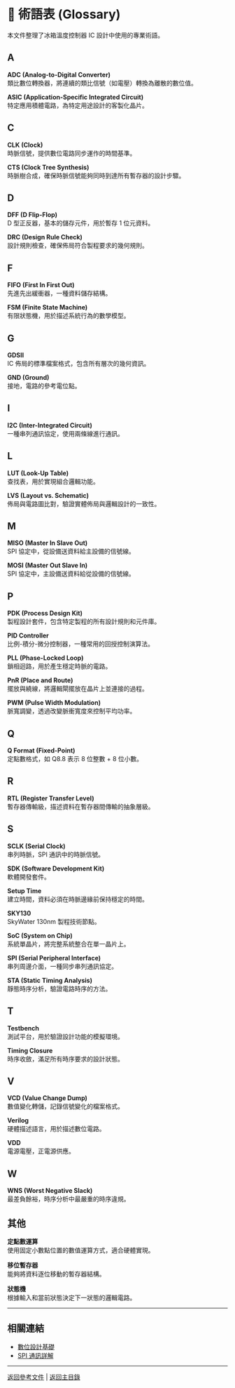 # 📖 術語表 (Glossary)

本文件整理了冰箱溫度控制器 IC 設計中使用的專業術語。

## A

**ADC (Analog-to-Digital Converter)**  
類比數位轉換器，將連續的類比信號（如電壓）轉換為離散的數位值。

**ASIC (Application-Specific Integrated Circuit)**  
特定應用積體電路，為特定用途設計的客製化晶片。

## C

**CLK (Clock)**  
時脈信號，提供數位電路同步運作的時間基準。

**CTS (Clock Tree Synthesis)**  
時脈樹合成，確保時脈信號能夠同時到達所有暫存器的設計步驟。

## D

**DFF (D Flip-Flop)**  
D 型正反器，基本的儲存元件，用於暫存 1 位元資料。

**DRC (Design Rule Check)**  
設計規則檢查，確保佈局符合製程要求的幾何規則。

## F

**FIFO (First In First Out)**  
先進先出緩衝器，一種資料儲存結構。

**FSM (Finite State Machine)**  
有限狀態機，用於描述系統行為的數學模型。

## G

**GDSII**  
IC 佈局的標準檔案格式，包含所有層次的幾何資訊。

**GND (Ground)**  
接地，電路的參考電位點。

## I

**I2C (Inter-Integrated Circuit)**  
一種串列通訊協定，使用兩條線進行通訊。

## L

**LUT (Look-Up Table)**  
查找表，用於實現組合邏輯功能。

**LVS (Layout vs. Schematic)**  
佈局與電路圖比對，驗證實體佈局與邏輯設計的一致性。

## M

**MISO (Master In Slave Out)**  
SPI 協定中，從設備送資料給主設備的信號線。

**MOSI (Master Out Slave In)**  
SPI 協定中，主設備送資料給從設備的信號線。

## P

**PDK (Process Design Kit)**  
製程設計套件，包含特定製程的所有設計規則和元件庫。

**PID Controller**  
比例-積分-微分控制器，一種常用的回授控制演算法。

**PLL (Phase-Locked Loop)**  
鎖相迴路，用於產生穩定時脈的電路。

**PnR (Place and Route)**  
擺放與繞線，將邏輯閘擺放在晶片上並連接的過程。

**PWM (Pulse Width Modulation)**  
脈寬調變，透過改變脈衝寬度來控制平均功率。

## Q

**Q Format (Fixed-Point)**  
定點數格式，如 Q8.8 表示 8 位整數 + 8 位小數。

## R

**RTL (Register Transfer Level)**  
暫存器傳輸級，描述資料在暫存器間傳輸的抽象層級。

## S

**SCLK (Serial Clock)**  
串列時脈，SPI 通訊中的時脈信號。

**SDK (Software Development Kit)**  
軟體開發套件。

**Setup Time**  
建立時間，資料必須在時脈邊緣前保持穩定的時間。

**SKY130**  
SkyWater 130nm 製程技術節點。

**SoC (System on Chip)**  
系統單晶片，將完整系統整合在單一晶片上。

**SPI (Serial Peripheral Interface)**  
串列周邊介面，一種同步串列通訊協定。

**STA (Static Timing Analysis)**  
靜態時序分析，驗證電路時序的方法。

## T

**Testbench**  
測試平台，用於驗證設計功能的模擬環境。

**Timing Closure**  
時序收斂，滿足所有時序要求的設計狀態。

## V

**VCD (Value Change Dump)**  
數值變化轉儲，記錄信號變化的檔案格式。

**Verilog**  
硬體描述語言，用於描述數位電路。

**VDD**  
電源電壓，正電源供應。

## W

**WNS (Worst Negative Slack)**  
最差負餘裕，時序分析中最嚴重的時序違規。

## 其他

**定點數運算**  
使用固定小數點位置的數值運算方式，適合硬體實現。

**移位暫存器**  
能夠將資料逐位移動的暫存器結構。

**狀態機**  
根據輸入和當前狀態決定下一狀態的邏輯電路。

---

## 相關連結

- [數位設計基礎](../01_getting_started/00_design_introduction_for_beginners.md)
- [SPI 通訊詳解](../04_tutorials/02_understanding_spi.md)

---

[返回參考文件](README.md) | [返回主目錄](../README.md)